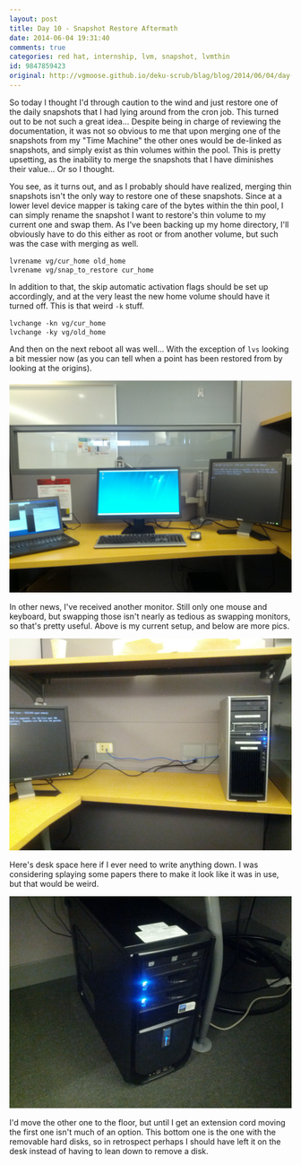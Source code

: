 ```yaml
---
layout: post
title: Day 10 - Snapshot Restore Aftermath
date: 2014-06-04 19:31:40
comments: true
categories: red hat, internship, lvm, snapshot, lvmthin
id: 9847859423
original: http://vgmoose.github.io/deku-scrub/blag/blog/2014/06/04/day-10-snopshot-restore-aftermath/
---
```


So today I thought I'd through caution to the wind and just restore one of the daily snapshots that I had lying around from the cron job. This turned out to be not such a great idea... Despite being in charge of reviewing the documentation, it was not so obvious to me that upon merging one of the snapshots from my "Time Machine" the other ones would be de-linked as snapshots, and simply exist as thin volumes within the pool. This is pretty upsetting, as the inability to merge the snapshots that I have diminishes their value... Or so I thought.

You see, as it turns out, and as I probably should have realized, merging thin snapshots isn't the only way to restore one of these snapshots. Since at a lower level device mapper is taking care of the bytes within the thin pool, I can simply rename the snapshot I want to restore's thin volume to my current one and swap them. As I've been backing up my home directory, I'll obviously have to do this either as root or from another volume, but such was the case with merging as well.

```
lvrename vg/cur_home old_home
lvrename vg/snap_to_restore cur_home
```

In addition to that, the skip automatic activation flags should be set up accordingly, and at the very least the new home volume should have it turned off. This is that weird ```-k``` stuff.

```
lvchange -kn vg/cur_home
lvchange -ky vg/old_home
```

And then on the next reboot all was well... With the exception of ```lvs``` looking a bit messier now (as you can tell when a point has been restored from by looking at the origins).

![Blog Image](IMG_20140604_162029.jpg)

In other news, I've received another monitor. Still only one mouse and keyboard, but swapping those isn't nearly as tedious as swapping monitors, so that's pretty useful. Above is my current setup, and below are more pics.

![Blog Image](IMG_20140604_162037.jpg)

Here's desk space here if I ever need to write anything down. I was considering splaying some papers there to make it look like it was in use, but that would be weird.

![Blog Image](IMG_20140604_162042.jpg)

I'd move the other one to the floor, but until I get an extension cord moving the first one isn't much of an option. This bottom one is the one with the removable hard disks, so in retrospect perhaps I should have left it on the desk instead of having to lean down to remove a disk.